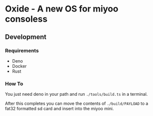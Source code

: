 # Oxide - A new OS for miyoo consoless

## Development

### Requirements

- Deno
- Docker
- Rust

### How To

You just need deno in your path and run `./tools/build.ts` in a terminal.

After this completes you can move the contents of `./build/PAYLOAD` to a fat32 formatted sd card and insert into the miyoo mini.
